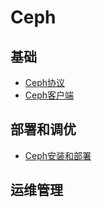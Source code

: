 # Ceph
## 基础
* [Ceph协议](protocol.md)
* [Ceph客户端](client.md)

## 部署和调优
* [Ceph安装和部署](setup/install.md)

## 运维管理
